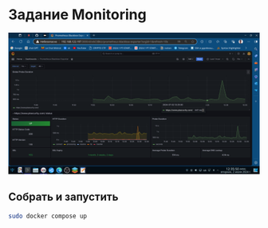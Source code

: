 # Задание Monitoring

![img/grafana-prometheus-blackbox-exporter.png](img/grafana-prometheus-blackbox-exporter.png)

## Cобрать и запустить 

``` sh
sudo docker compose up
```